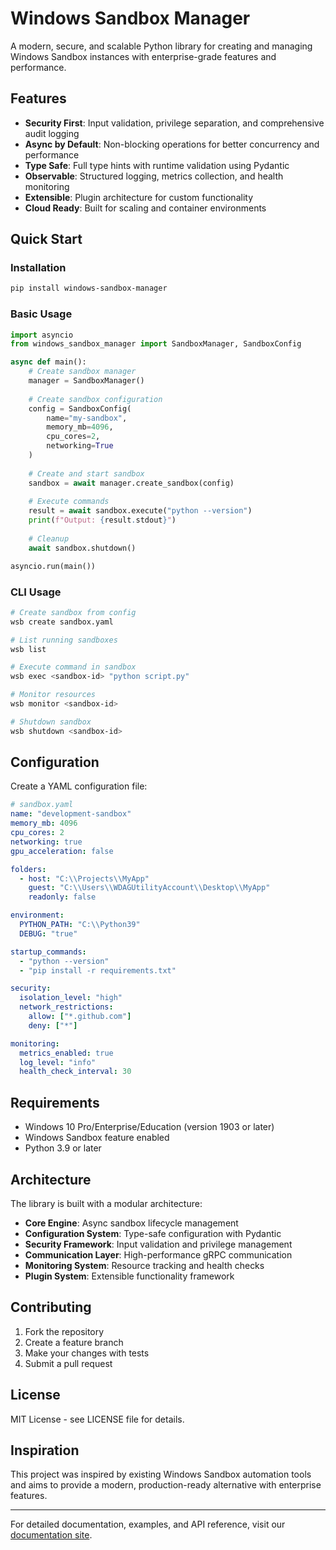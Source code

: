 # Windows Sandbox Manager

A modern, secure, and scalable Python library for creating and managing Windows Sandbox instances with enterprise-grade features and performance.

## Features

- **Security First**: Input validation, privilege separation, and comprehensive audit logging
- **Async by Default**: Non-blocking operations for better concurrency and performance
- **Type Safe**: Full type hints with runtime validation using Pydantic
- **Observable**: Structured logging, metrics collection, and health monitoring
- **Extensible**: Plugin architecture for custom functionality
- **Cloud Ready**: Built for scaling and container environments

## Quick Start

### Installation

```bash
pip install windows-sandbox-manager
```

### Basic Usage

```python
import asyncio
from windows_sandbox_manager import SandboxManager, SandboxConfig

async def main():
    # Create sandbox manager
    manager = SandboxManager()
    
    # Create sandbox configuration
    config = SandboxConfig(
        name="my-sandbox",
        memory_mb=4096,
        cpu_cores=2,
        networking=True
    )
    
    # Create and start sandbox
    sandbox = await manager.create_sandbox(config)
    
    # Execute commands
    result = await sandbox.execute("python --version")
    print(f"Output: {result.stdout}")
    
    # Cleanup
    await sandbox.shutdown()

asyncio.run(main())
```

### CLI Usage

```bash
# Create sandbox from config
wsb create sandbox.yaml

# List running sandboxes  
wsb list

# Execute command in sandbox
wsb exec <sandbox-id> "python script.py"

# Monitor resources
wsb monitor <sandbox-id>

# Shutdown sandbox
wsb shutdown <sandbox-id>
```

## Configuration

Create a YAML configuration file:

```yaml
# sandbox.yaml
name: "development-sandbox"
memory_mb: 4096
cpu_cores: 2
networking: true
gpu_acceleration: false

folders:
  - host: "C:\\Projects\\MyApp"
    guest: "C:\\Users\\WDAGUtilityAccount\\Desktop\\MyApp"
    readonly: false

environment:
  PYTHON_PATH: "C:\\Python39"
  DEBUG: "true"

startup_commands:
  - "python --version"
  - "pip install -r requirements.txt"

security:
  isolation_level: "high"
  network_restrictions:
    allow: ["*.github.com"]
    deny: ["*"]

monitoring:
  metrics_enabled: true
  log_level: "info"
  health_check_interval: 30
```

## Requirements

- Windows 10 Pro/Enterprise/Education (version 1903 or later)
- Windows Sandbox feature enabled
- Python 3.9 or later

## Architecture

The library is built with a modular architecture:

- **Core Engine**: Async sandbox lifecycle management
- **Configuration System**: Type-safe configuration with Pydantic
- **Security Framework**: Input validation and privilege management
- **Communication Layer**: High-performance gRPC communication
- **Monitoring System**: Resource tracking and health checks
- **Plugin System**: Extensible functionality framework

## Contributing

1. Fork the repository
2. Create a feature branch
3. Make your changes with tests
4. Submit a pull request

## License

MIT License - see LICENSE file for details.

## Inspiration

This project was inspired by existing Windows Sandbox automation tools and aims to provide a modern, production-ready alternative with enterprise features.

---

For detailed documentation, examples, and API reference, visit our [documentation site](https://windows-sandbox-manager.readthedocs.io).
